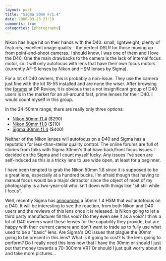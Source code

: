 ```yaml
---
layout: post  
title: "Sigma 50mm F/1.4"  
date: 2008-03-23 23:19  
comments: true  
categories: [photography]
---
```


Nikon has huge hit on their hands with the D40: small, lightweight, plenty of features, excellent image quality - the perfect DSLR for those moving up from point-and-shoot cameras. I should know, I was one of them and I love the D40. One the main drawbacks to the camera is the lack of internal focus motor, so it will only autofocus with lens that have their own focus motors (currently AF-S lenses by Nikon and HSM lenses by Sigma). 

For a lot of D40 owners, this is probably a non-issue. They use the camera just fine with the kit 18-55 installed and are none the wiser. After browsing the [forums][dp] at DP Review, it is obvious that a not insignificant group of D40 users is in the market for an all-around fast, prime lenses for their D40. I would count myself in this group. 

In the 24-50mm range, there are really only three options:

* [Nikon 50mm f1.4][1] ($290) 
* [Nikon 50mm f1.8][2] ($110) 
* [Sigma 30mm f1.4][3] ($400) 

Neither of the Nikon lenses will autofocus on a D40 and Sigma has a reputation for less-than-stellar quality control. The online forums are full of stories from folks with Sigma 30mm's that have back/front focus issues. I decided on the Sigma and I count myself lucky. Any issues I've seen are self-induced as this is a tricky lens to use wide open, at least for a beginner. 

I have been tempted to grab the Nikon 50mm 1.8 since it is supposed to be a great lens, especially at a hundred bucks. I'm afraid though that having to manual focus would be a major detractor since the object of most of my photography is a two-year-old who isn't down with things like "sit still while I focus". 

Well, recently Sigma has [announced][4] a 50mm 1.4 HSM that *will* autofocus on a D40. It will be interesting to see the reaction, from both Nikon and D40 users and the reviews of this lens once it is released. Is Nikon going to let a third party manufacturer fill this void? Do they even see it as a void? I think a lot of D40 owners want these lenses for the capability they provide, but are happy with  their current camera and don't want to trade up to fully use what used to be a "basic" lens. Are Sigma's QC issues that plague the 30mm going to be present in this lens? What is it going to cost? Is the lens going to perform? Do I really need this lens now that I have the 30mm or should I just put that money towards a 70-300mm VR? Or should I just quit worry about it and take more pictures...

[dp]: http://www.dpreview.com/forums/
[1]: http://www.adorama.com/NK5014AFDU.html?searchinfo=nikkor%2050mm%20f1.4&item_no=2
[2]: http://www.adorama.com/NK5018AFDU.html?searchinfo=nikkor%2050mm%20f1.8&item_no=2?searchinfo=nikkor%2050mm%20f1.8&item_no=2?searchinfo=nikkor%2050mm%20f1.8&item_no=2
[3]: http://www.adorama.com/SG3014NKAF.html?searchinfo=sigma%2030mm%20f1.4&item_no=5
[4]: http://www.dpreview.com/news/0803/08031801sigma50mm.asp
